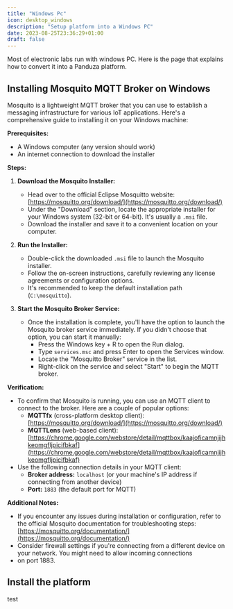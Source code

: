 ```yaml
---
title: "Windows Pc"
icon: desktop_windows
description: "Setup platform into a Windows PC"
date: 2023-08-25T23:36:29+01:00
draft: false
---
```


Most of electronic labs run with windows PC. Here is the page that explains how to convert it into a Panduza platform.

## Installing Mosquito MQTT Broker on Windows

Mosquito is a lightweight MQTT broker that you can use to establish a messaging infrastructure for various IoT applications. Here's a comprehensive guide to installing it on your Windows machine:

**Prerequisites:**

* A Windows computer (any version should work)
* An internet connection to download the installer

**Steps:**

1. **Download the Mosquito Installer:**

   * Head over to the official Eclipse Mosquitto website: [https://mosquitto.org/download/](https://mosquitto.org/download/)
   * Under the "Download" section, locate the appropriate installer for your Windows system (32-bit or 64-bit). It's usually a `.msi` file.
   * Download the installer and save it to a convenient location on your computer.

2. **Run the Installer:**

   * Double-click the downloaded `.msi` file to launch the Mosquito installer.
   * Follow the on-screen instructions, carefully reviewing any license agreements or configuration options.
   * It's recommended to keep the default installation path (`C:\mosquitto`).

3. **Start the Mosquito Broker Service:**

   * Once the installation is complete, you'll have the option to launch the Mosquito broker service immediately. If you didn't choose that option, you can start it manually:
     * Press the Windows key + R to open the Run dialog.
     * Type `services.msc` and press Enter to open the Services window.
     * Locate the "Mosquitto Broker" service in the list.
     * Right-click on the service and select "Start" to begin the MQTT broker.

**Verification:**

* To confirm that Mosquito is running, you can use an MQTT client to connect to the broker. Here are a couple of popular options:
   * **MQTTfx** (cross-platform desktop client): [https://mosquitto.org/download/](https://mosquitto.org/download/)
   * **MQTTLens** (web-based client): [https://chrome.google.com/webstore/detail/mqttbox/kaajoficamnjijhkeomgfljpicifbkaf](https://chrome.google.com/webstore/detail/mqttbox/kaajoficamnjijhkeomgfljpicifbkaf)
* Use the following connection details in your MQTT client:
   * **Broker address:** `localhost` (or your machine's IP address if connecting from another device)
   * **Port:** `1883` (the default port for MQTT)

**Additional Notes:**

* If you encounter any issues during installation or configuration, refer to the official Mosquito documentation for troubleshooting steps: [https://mosquitto.org/documentation/](https://mosquitto.org/documentation/)
* Consider firewall settings if you're connecting from a different device on your network. You might need to allow incoming connections
*  on port 1883.

## Install the platform 

test
